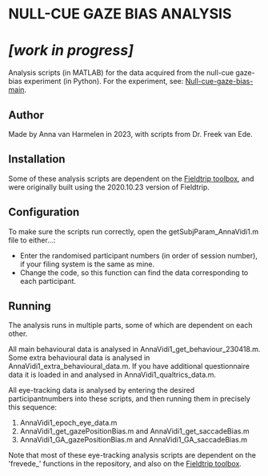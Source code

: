 # NULL-CUE GAZE BIAS ANALYSIS

# ***[work in progress]***

Analysis scripts (in MATLAB) for the data acquired from the null-cue gaze-bias experiment (in Python). For the experiment, see: [Null-cue-gaze-bias-main](https://github.com/annavanharmelen/Null-cue-gaze-bias-experiment).

## Author
Made by Anna van Harmelen in 2023, with scripts from Dr. Freek van Ede.

## Installation
Some of these analysis scripts are dependent on the [Fieldtrip toolbox](https://www.fieldtriptoolbox.org), and were originally built using the 2020.10.23 version of Fieldtrip.

## Configuration
To make sure the scripts run correctly, open the getSubjParam_AnnaVidi1.m file to either...:
- Enter the randomised participant numbers (in order of session number), if your filing system is the same as mine.
- Change the code, so this function can find the data corresponding to each participant.

## Running
The analysis runs in multiple parts, some of which are dependent on each other.

All main behavioural data is analysed in AnnaVidi1_get_behaviour_230418.m. Some extra behavioural data is analysed in AnnaVidi1_extra_behavioural_data.m. If you have additional questionnaire data it is loaded in and analysed in AnnaVidi1_qualtrics_data.m.

All eye-tracking data is analysed by entering the desired participantnumbers into these scripts, and then running them in precisely this sequence:
1. AnnaVidi1_epoch_eye_data.m
2. AnnaVidi1_get_gazePositionBias.m and AnnaVidi1_get_saccadeBias.m
3. AnnaVidi1_GA_gazePositionBias.m and AnnaVidi1_GA_saccadeBias.m

Note that most of these eye-tracking analysis scripts are dependent on the 'frevede_' functions in the repository, and also on the [Fieldtrip toolbox](https://www.fieldtriptoolbox.org/download.php). 
